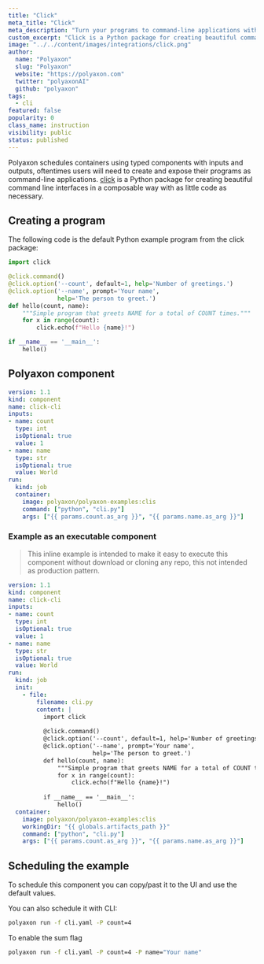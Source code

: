 ```yaml
---
title: "Click"
meta_title: "Click"
meta_description: "Turn your programs to command-line applications with Click."
custom_excerpt: "Click is a Python package for creating beautiful command line interfaces in a composable way with as little code as necessary. It’s the “Command Line Interface Creation Kit”. It’s highly configurable but comes with sensible defaults out of the box."
image: "../../content/images/integrations/click.png"
author:
  name: "Polyaxon"
  slug: "Polyaxon"
  website: "https://polyaxon.com"
  twitter: "polyaxonAI"
  github: "polyaxon"
tags:
  - cli
featured: false
popularity: 0
class_name: instruction
visibility: public
status: published
---
```


Polyaxon schedules containers using typed components with inputs and outputs, oftentimes users will need to create and expose their programs as command-line applications.
[click](https://click.palletsprojects.com/) is a Python package for creating beautiful command line interfaces in a composable way with as little code as necessary.

## Creating a program

The following code is the default Python example program from the click package:

```python
import click

@click.command()
@click.option('--count', default=1, help='Number of greetings.')
@click.option('--name', prompt='Your name',
              help='The person to greet.')
def hello(count, name):
    """Simple program that greets NAME for a total of COUNT times."""
    for x in range(count):
        click.echo(f"Hello {name}!")

if __name__ == '__main__':
    hello()
```

## Polyaxon component

```yaml
version: 1.1
kind: component
name: click-cli
inputs:
- name: count
  type: int
  isOptional: true
  value: 1
- name: name
  type: str
  isOptional: true
  value: World
run:
  kind: job
  container:
    image: polyaxon/polyaxon-examples:clis
    command: ["python", "cli.py"]
    args: ["{{ params.count.as_arg }}", "{{ params.name.as_arg }}"]

```

### Example as an executable component

> This inline example is intended to make it easy to execute this component without download or cloning any repo, this not intended as production pattern.

```yaml
version: 1.1
kind: component
name: click-cli
inputs:
- name: count
  type: int
  isOptional: true
  value: 1
- name: name
  type: str
  isOptional: true
  value: World
run:
  kind: job
  init:
    - file:
        filename: cli.py
        content: |
          import click
          
          @click.command()
          @click.option('--count', default=1, help='Number of greetings.')
          @click.option('--name', prompt='Your name',
                        help='The person to greet.')
          def hello(count, name):
              """Simple program that greets NAME for a total of COUNT times."""
              for x in range(count):
                  click.echo(f"Hello {name}!")
          
          if __name__ == '__main__':
              hello()
  container:
    image: polyaxon/polyaxon-examples:clis
    workingDir: "{{ globals.artifacts_path }}"
    command: ["python", "cli.py"]
    args: ["{{ params.count.as_arg }}", "{{ params.name.as_arg }}"]
```

## Scheduling the example

To schedule this component you can copy/past it to the UI and use the default values.

You can also schedule it with CLI:

```bash
polyaxon run -f cli.yaml -P count=4
```

To enable the sum flag

```bash
polyaxon run -f cli.yaml -P count=4 -P name="Your name"
```
